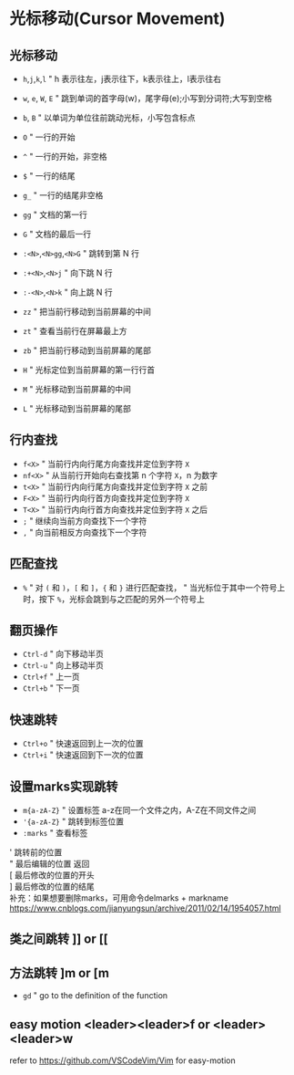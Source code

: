 # 光标移动(Cursor Movement)

## 光标移动
- `h`,`j`,`k`,`l`            " h 表示往左，j表示往下，k表示往上，l表示往右
- `w`, `e`, `W`, `E`         " 跳到单词的首字母(w)，尾字母(e);小写到分词符;大写到空格
- `b`, `B`                   " 以单词为单位往前跳动光标，小写包含标点

- `O`                        " 一行的开始
- `^`                        " 一行的开始，非空格
- `$`                        " 一行的结尾
- `g_`                       " 一行的结尾非空格

- `gg`                       " 文档的第一行
- `G`                        " 文档的最后一行
- `:<N>`,`<N>gg`,`<N>G`      " 跳转到第 N 行
- `:+<N>`,`<N>j`             " 向下跳 N 行
- `:-<N>`,`<N>k`             " 向上跳 N 行

- `zz`                       " 把当前行移动到当前屏幕的中间
- `zt`                       " 查看当前行在屏幕最上方
- `zb`                       " 把当前行移动到当前屏幕的尾部
- `H`                        " 光标定位到当前屏幕的第一行行首
- `M`                        " 光标移动到当前屏幕的中间
- `L`                        " 光标移动到当前屏幕的尾部

## 行内查找
- `f<X>`                     " 当前行内向行尾方向查找并定位到字符 `X`
- `nf<X>`                    " 从当前行开始向右查找第 n 个字符 `X`，n 为数字
- `t<X>`                     " 当前行内向行尾方向查找并定位到字符 `X` 之前
- `F<X>`                     " 当前行内向行首方向查找并定位到字符 `X`
- `T<X>`                     " 当前行内向行首方向查找并定位到字符 `X` 之后
- `;`                        " 继续向当前方向查找下一个字符
- `,`                        " 向当前相反方向查找下一个字符

## 匹配查找
- `%`                        " 对 `(` 和 `)`，`[` 和 `]`，`{` 和 `}` 进行匹配查找，
                             " 当光标位于其中一个符号上时，按下 `%`，光标会跳到与之匹配的另外一个符号上
## 翻页操作
- `Ctrl-d`                   " 向下移动半页
- `Ctrl-u`                   " 向上移动半页
- `Ctrl+f`                   " 上一页
- `Ctrl+b`                   " 下一页

## 快速跳转
- `Ctrl+o`                   " 快速返回到上一次的位置
- `Ctrl+i`                   " 快速返回到下一次的位置

## 设置marks实现跳转
- `m{a-zA-Z}`                " 设置标签 a-z在同一个文件之内，A-Z在不同文件之间
- `'{a-zA-Z}`                " 跳转到标签位置
- `:marks`                   " 查看标签

'       跳转前的位置       <br>
"       最后编辑的位置 返回 <br>
[       最后修改的位置的开头 <br>
]       最后修改的位置的结尾 <br>
补充：如果想要删除marks，可用命令delmarks + markname
https://www.cnblogs.com/jianyungsun/archive/2011/02/14/1954057.html


## 类之间跳转 ]] or [[

## 方法跳转   ]m or [m

- `gd`                       " go to the definition of the function

## easy motion \<leader\>\<leader\>f or \<leader\>\<leader\>w
refer to https://github.com/VSCodeVim/Vim for easy-motion
